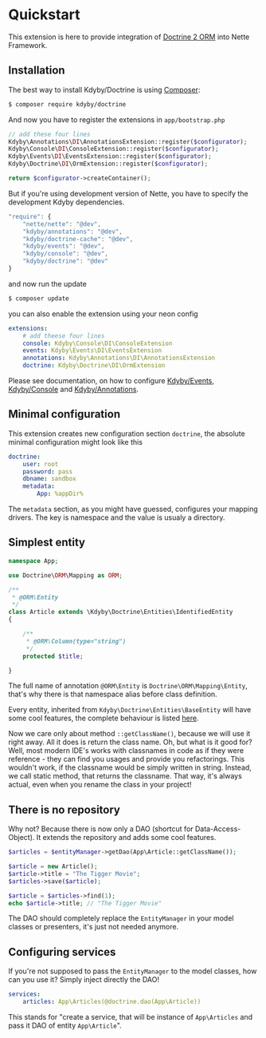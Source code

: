 Quickstart
==========

This extension is here to provide integration of [Doctrine 2 ORM](http://www.doctrine-project.org/projects/orm.html) into Nette Framework.


Installation
-----------

The best way to install Kdyby/Doctrine is using [Composer](http://getcomposer.org/):

```sh
$ composer require kdyby/doctrine
```

And now you have to register the extensions in `app/bootstrap.php`

```php
// add these four lines
Kdyby\Annotations\DI\AnnotationsExtension::register($configurator);
Kdyby\Console\DI\ConsoleExtension::register($configurator);
Kdyby\Events\DI\EventsExtension::register($configurator);
Kdyby\Doctrine\DI\OrmExtension::register($configurator);

return $configurator->createContainer();
```

But if you're using development version of Nette, you have to specify the development Kdyby dependencies.

```js
"require": {
	"nette/nette": "@dev",
	"kdyby/annotations": "@dev",
	"kdyby/doctrine-cache": "@dev",
	"kdyby/events": "@dev",
	"kdyby/console": "@dev",
	"kdyby/doctrine": "@dev"
}
```

and now run the update

```sh
$ composer update
```

you can also enable the extension using your neon config

```yml
extensions:
	# add theese four lines
	console: Kdyby\Console\DI\ConsoleExtension
	events: Kdyby\Events\DI\EventsExtension
	annotations: Kdyby\Annotations\DI\AnnotationsExtension
	doctrine: Kdyby\Doctrine\DI\OrmExtension
```

Please see documentation, on how to configure [Kdyby/Events](https://github.com/Kdyby/Events/blob/master/docs/en/index.md), [Kdyby/Console](https://github.com/Kdyby/Console/blob/master/docs/en/index.md) and [Kdyby/Annotations](https://github.com/Kdyby/Annotations/blob/master/docs/en/index.md).


Minimal configuration
---------------------

This extension creates new configuration section `doctrine`, the absolute minimal configuration might look like this

```yml
doctrine:
	user: root
	password: pass
	dbname: sandbox
	metadata:
		App: %appDir%
```

The `metadata` section, as you might have guessed, configures your mapping drivers. The key is namespace and the value is usualy a directory.


Simplest entity
---------------


```php
namespace App;

use Doctrine\ORM\Mapping as ORM;

/**
 * @ORM\Entity
 */
class Article extends \Kdyby\Doctrine\Entities\IdentifiedEntity
{

	/**
	 * @ORM\Column(type="string")
	 */
	protected $title;

}
```

The full name of annotation `@ORM\Entity` is `Doctrine\ORM\Mapping\Entity`, that's why there is that namespace alias before class definition.

Every entity, inherited from `Kdyby\Doctrine\Entities\BaseEntity` will have some cool features, the complete behaviour is listed [here](todo).

Now we care only about method `::getClassName()`, because we will use it right away. All it does is return the class name. Oh, but what is it good for? Well, most modern IDE's works with classnames in code as if they were reference - they can find you usages and provide you refactorings. This wouldn't work, if the classname would be simply written in string. Instead, we call static method, that returns the classname. That way, it's always actual, even when you rename the class in your project!


There is no repository
----------------------

Why not? Because there is now only a DAO (shortcut for Data-Access-Object). It extends the repository and adds some cool features.

```php
$articles = $entityManager->getDao(App\Article::getClassName());

$article = new Article();
$article->title = "The Tigger Movie";
$articles->save($article);

$article = $articles->find(1);
echo $article->title; // "The Tigger Movie"
```

The DAO should completely replace the `EntityManager` in your model classes or presenters, it's just not needed anymore.


Configuring services
--------------------

If you're not supposed to pass the `EntityManager` to the model classes, how can you use it? Simply inject directly the DAO!

```yml
services:
	articles: App\Articles(@doctrine.dao(App\Article))
```

This stands for "create a service, that will be instance of `App\Articles` and pass it DAO of entity `App\Article`".


